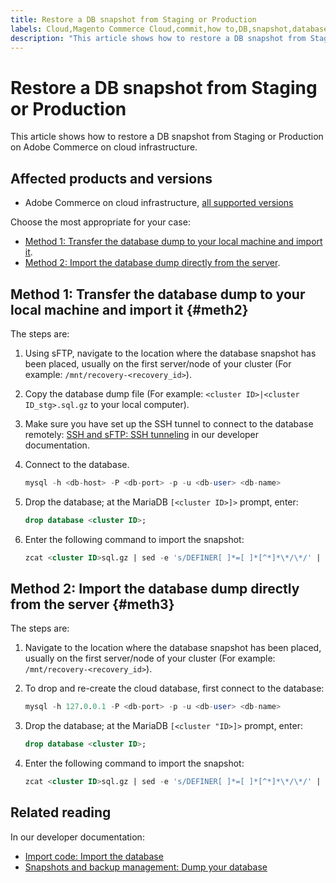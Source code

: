 ```yaml
---
title: Restore a DB snapshot from Staging or Production
labels: Cloud,Magento Commerce Cloud,commit,how to,DB,snapshot,database,dump,Adobe Commerce,cloud infrastructure
description: "This article shows how to restore a DB snapshot from Staging or Production on Adobe Commerce on cloud infrastructure."
---
```


# Restore a DB snapshot from Staging or Production

This article shows how to restore a DB snapshot from Staging or Production on Adobe Commerce on cloud infrastructure.

## Affected products and versions

* Adobe Commerce on cloud infrastructure, [all supported versions](https://magento.com/sites/default/files/magento-software-lifecycle-policy.pdf)

Choose the most appropriate for your case:

* [Method 1: Transfer the database dump to your local machine and import it](#meth2).
* [Method 2: Import the database dump directly from the server](#meth3).

## Method 1: Transfer the database dump to your local machine and import it {#meth2}

The steps are:

1. Using sFTP, navigate to the location where the database snapshot has been placed, usually on the first server/node of your cluster (For example: `/mnt/recovery-<recovery_id>`).
1. Copy the database dump file (For example: `<cluster ID>|<cluster ID_stg>.sql.gz` to your local computer).
1. Make sure you have set up the SSH tunnel to connect to the database remotely: [SSH and sFTP: SSH tunneling](https://devdocs.magento.com/cloud/env/environments-ssh.html#env-start-tunn) in our developer documentation.
1. Connect to the database.

    ```sql
    mysql -h <db-host> -P <db-port> -p -u <db-user> <db-name>
    ```

1. Drop the database; at the MariaDB `[<cluster ID>]>` prompt, enter:

    ```sql
    drop database <cluster ID>;
    ```

1. Enter the following command to import the snapshot:

    ```sql
    zcat <cluster ID>sql.gz | sed -e 's/DEFINER[ ]*=[ ]*[^*]*\*/\*/' | mysql -h 127.0.0.1 -P <db-port> -p -u   <db-user> <db-name>
    ```

## Method 2: Import the database dump directly from the server {#meth3}

The steps are:

1. Navigate to the location where the database snapshot has been placed, usually on the first server/node of your cluster (For example: `/mnt/recovery-<recovery_id>`).
1. To drop and re-create the cloud database, first connect to the database:

    ```sql
    mysql -h 127.0.0.1 -P <db-port> -p -u <db-user> <db-name>
    ```

1. Drop the database; at the MariaDB `[<cluster "ID>]>` prompt, enter:

    ```sql
    drop database <cluster ID>;
    ```

1. Enter the following command to import the snapshot:

    ```sql
    zcat <cluster ID>sql.gz | sed -e 's/DEFINER[ ]*=[ ]*[^*]*\*/\*/' | mysql -h 127.0.0.1 -p -u <db-user> <db-name>
    ```

## Related reading

In our developer documentation:

* [Import code: Import the database](https://devdocs.magento.com/cloud/setup/first-time-setup-import-import.html#cloud-import-db)
* [Snapshots and backup management: Dump your database](https://devdocs.magento.com/cloud/project/project-webint-snap.html#db-dump)
